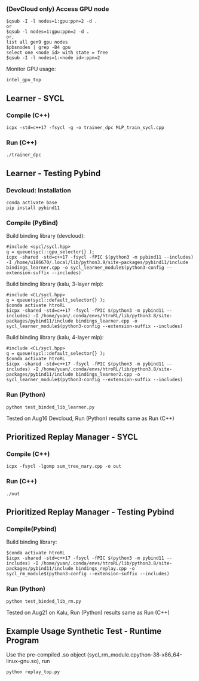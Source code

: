 ### (DevCloud only) Access GPU node	
```
$qsub -I -l nodes=1:gpu:ppn=2 -d .
or
$qsub -l nodes=1:gpu:ppn=2 -d .
or,
list all gen9 gpu nodes
$pbsnodes | grep -B4 gpu
select one <node id> with state = free
$qsub -I -l nodes=1:<node id>:ppn=2
```
Monitor GPU usage:
```
intel_gpu_top
```

## Learner - SYCL
### Compile (C++)
```
icpx -std=c++17 -fsycl -g -o trainer_dpc MLP_train_sycl.cpp 
```
### Run (C++)
```
./trainer_dpc
```

## Learner - Testing Pybind
### Devcloud: Installation
```
conda activate base
pip install pybind11
```
### Compile (PyBind)
Build binding library (devcloud):
```
#include <sycl/sycl.hpp>
q = queue(sycl::gpu_selector{} );
icpx -shared -std=c++17 -fsycl -fPIC $(python3 -m pybind11 --includes) -I /home/u186670/.local/lib/python3.9/site-packages/pybind11/include bindings_learner.cpp -o sycl_learner_module$(python3-config --extension-suffix --includes)
```

Build binding library (kalu, 3-layer mlp):
```
#include <CL/sycl.hpp>
q = queue(sycl::default_selector{} );
$conda activate htroRL
$icpx -shared -std=c++17 -fsycl -fPIC $(python3 -m pybind11 --includes) -I /home/yuan/.conda/envs/htroRL/lib/python3.8/site-packages/pybind11/include bindings_learner.cpp -o sycl_learner_module$(python3-config --extension-suffix --includes)
```

Build binding library (kalu, 4-layer mlp):
```
#include <CL/sycl.hpp>
q = queue(sycl::default_selector{} );
$conda activate htroRL
$icpx -shared -std=c++17 -fsycl -fPIC $(python3 -m pybind11 --includes) -I /home/yuan/.conda/envs/htroRL/lib/python3.8/site-packages/pybind11/include bindings_learner2.cpp -o sycl_learner_module$(python3-config --extension-suffix --includes)
```

### Run (Python)
```
python test_binded_lib_learner.py
```
Tested on Aug16 Devcloud, Run (Python) results same as Run (C++)


## Prioritized Replay Manager - SYCL
### Compile (C++)
```
icpx -fsycl -lgomp sum_tree_nary.cpp -o out
```
### Run (C++)
```
./out
```

## Prioritized Replay Manager - Testing Pybind
### Compile(Pybind)
Build binding library:
```
$conda activate htroRL
$icpx -shared -std=c++17 -fsycl -fPIC $(python3 -m pybind11 --includes) -I /home/yuan/.conda/envs/htroRL/lib/python3.8/site-packages/pybind11/include bindings_replay.cpp -o sycl_rm_module$(python3-config --extension-suffix --includes)
```
### Run (Python)
```
python test_binded_lib_rm.py
```
Tested on Aug21 on Kalu, Run (Python) results same as Run (C++)

## Example Usage Synthetic Test - Runtime Program
Use the pre-compiled .so object (sycl_rm_module.cpython-38-x86_64-linux-gnu.so), run
```
python replay_top.py
```

